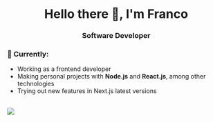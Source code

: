 <h1 align="center">Hello there 👋, I'm Franco</h1>
<h3 align="center">Software Developer</h3>



### 👾 Currently:

-  Working as a frontend developer
-  Making personal projects with **Node.js** and **React.js**, among other technologies
-  Trying out new features in Next.js latest versions
<br></br>
<p align="left">
<img src="https://github-readme-stats-sigma-five.vercel.app/api/top-langs/?username=francotr&langs_count=8&theme=dark" />
</p>

